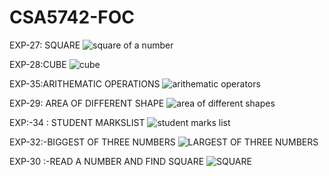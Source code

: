 # CSA5742-FOC
EXP-27: SQUARE
![square of a number](https://user-images.githubusercontent.com/113369201/214480507-2ee6abc6-5bb8-45b8-9dd5-66dcba205e3c.png)

EXP-28:CUBE
![cube](https://user-images.githubusercontent.com/113369201/214481761-bd1695d7-050a-4f0c-ba8e-8cbfc59e283a.png)

EXP-35:ARITHEMATIC OPERATIONS
![arithematic operators](https://user-images.githubusercontent.com/113369201/214483879-3b24fc15-f912-42bc-a855-4cc8d56539cf.png)

EXP-29: AREA OF DIFFERENT SHAPE
![area of different shapes](https://user-images.githubusercontent.com/113369201/214484539-46edec70-2da9-4a22-bdf0-ca200cbd8be6.png)

EXP:-34 : STUDENT MARKSLIST
![student marks list](https://user-images.githubusercontent.com/113369201/214493851-ac05bc5c-22f0-4e8c-a4c1-9da0aff0a9d4.png)

EXP-32:-BIGGEST OF THREE NUMBERS
![LARGEST OF THREE NUMBERS](https://user-images.githubusercontent.com/113369201/214494250-664d1057-471e-4ec8-a2b4-a7c2f9fc23c9.jpeg)

EXP-30 :-READ A NUMBER AND FIND SQUARE
![SQUARE](https://user-images.githubusercontent.com/113369201/214494546-2354fde2-3367-4c70-939b-abdc6fba015b.png)

